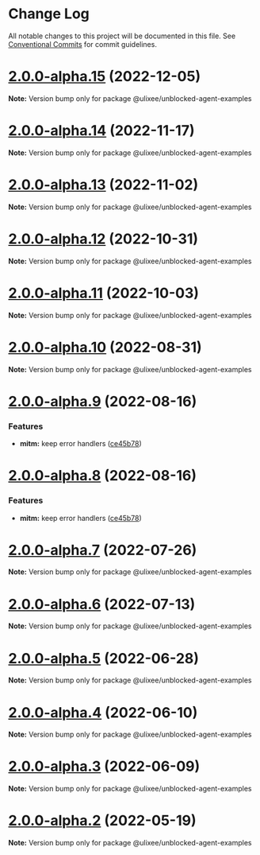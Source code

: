 # Change Log

All notable changes to this project will be documented in this file.
See [Conventional Commits](https://conventionalcommits.org) for commit guidelines.

# [2.0.0-alpha.15](https://github.com/ulixee/unblocked/compare/v2.0.0-alpha.14...v2.0.0-alpha.15) (2022-12-05)

**Note:** Version bump only for package @ulixee/unblocked-agent-examples





# [2.0.0-alpha.14](https://github.com/ulixee/unblocked/compare/v2.0.0-alpha.13...v2.0.0-alpha.14) (2022-11-17)

**Note:** Version bump only for package @ulixee/unblocked-agent-examples





# [2.0.0-alpha.13](https://github.com/ulixee/unblocked/compare/v2.0.0-alpha.12...v2.0.0-alpha.13) (2022-11-02)

**Note:** Version bump only for package @ulixee/unblocked-agent-examples





# [2.0.0-alpha.12](https://github.com/ulixee/unblocked/compare/v2.0.0-alpha.11...v2.0.0-alpha.12) (2022-10-31)

**Note:** Version bump only for package @ulixee/unblocked-agent-examples





# [2.0.0-alpha.11](https://github.com/ulixee/unblocked/compare/v2.0.0-alpha.10...v2.0.0-alpha.11) (2022-10-03)

**Note:** Version bump only for package @ulixee/unblocked-agent-examples





# [2.0.0-alpha.10](https://github.com/ulixee/unblocked/compare/v2.0.0-alpha.9...v2.0.0-alpha.10) (2022-08-31)

**Note:** Version bump only for package @ulixee/unblocked-agent-examples





# [2.0.0-alpha.9](https://github.com/ulixee/unblocked/compare/v2.0.0-alpha.7...v2.0.0-alpha.9) (2022-08-16)


### Features

* **mitm:** keep error handlers ([ce45b78](https://github.com/ulixee/unblocked/commit/ce45b78e63a977ef1e249c19b2f0efcbe205ed39))





# [2.0.0-alpha.8](https://github.com/ulixee/unblocked/compare/v2.0.0-alpha.7...v2.0.0-alpha.8) (2022-08-16)


### Features

* **mitm:** keep error handlers ([ce45b78](https://github.com/ulixee/unblocked/commit/ce45b78e63a977ef1e249c19b2f0efcbe205ed39))





# [2.0.0-alpha.7](https://github.com/ulixee/unblocked/compare/v2.0.0-alpha.6...v2.0.0-alpha.7) (2022-07-26)

**Note:** Version bump only for package @ulixee/unblocked-agent-examples





# [2.0.0-alpha.6](https://github.com/ulixee/unblocked/compare/v2.0.0-alpha.5...v2.0.0-alpha.6) (2022-07-13)

**Note:** Version bump only for package @ulixee/unblocked-agent-examples





# [2.0.0-alpha.5](https://github.com/ulixee/unblocked/compare/v2.0.0-alpha.4...v2.0.0-alpha.5) (2022-06-28)

**Note:** Version bump only for package @ulixee/unblocked-agent-examples





# [2.0.0-alpha.4](https://github.com/ulixee/unblocked/compare/v2.0.0-alpha.3...v2.0.0-alpha.4) (2022-06-10)

**Note:** Version bump only for package @ulixee/unblocked-agent-examples





# [2.0.0-alpha.3](https://github.com/ulixee/unblocked/compare/v2.0.0-alpha.2...v2.0.0-alpha.3) (2022-06-09)

**Note:** Version bump only for package @ulixee/unblocked-agent-examples





# [2.0.0-alpha.2](https://github.com/ulixee/unblocked/compare/v2.0.0-alpha.1...v2.0.0-alpha.2) (2022-05-19)

**Note:** Version bump only for package @ulixee/unblocked-agent-examples
